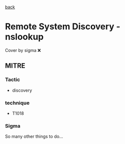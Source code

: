[back](../index.md)
# Remote System Discovery - nslookup
Cover by sigma :x: 

## MITRE
### Tactic
  - discovery

### technique
  - T1018

### Sigma

 So many other things to do...